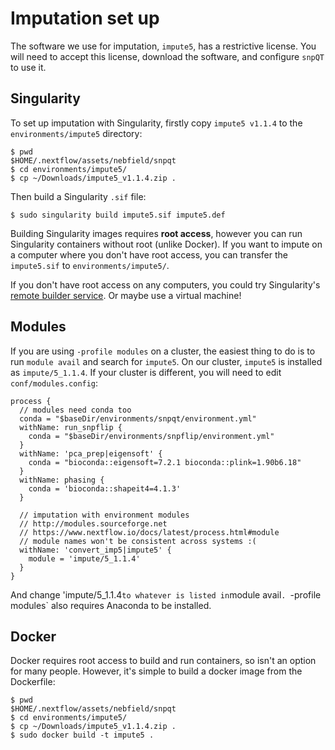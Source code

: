 # Imputation set up 

The software we use for imputation, `impute5`, has a restrictive license. You
will need to accept this license, download the software, and configure `snpQT`
to use it.

## Singularity

To set up imputation with Singularity, firstly copy `impute5 v1.1.4` to the
`environments/impute5` directory:

```
$ pwd
$HOME/.nextflow/assets/nebfield/snpqt
$ cd environments/impute5/
$ cp ~/Downloads/impute5_v1.1.4.zip . 
```

Then build a Singularity `.sif` file:

```
$ sudo singularity build impute5.sif impute5.def
```

Building Singularity images requires **root access**, however you can run
Singularity containers without root (unlike Docker). If you want to impute on a
computer where you don't have root access, you can transfer the `impute5.sif` to
`environments/impute5/`.

If you don't have root access on any computers, you could try Singularity's
[remote builder service](https://cloud.sylabs.io/builder). Or maybe use a
virtual machine!

## Modules

If you are using `-profile modules` on a cluster, the easiest thing to do is to
run `module avail` and search for `impute5`. On our cluster, `impute5` is
installed as `impute/5_1.1.4`. If your cluster is different, you will need to
edit `conf/modules.config`:

```
process {
  // modules need conda too 
  conda = "$baseDir/environments/snpqt/environment.yml"  
  withName: run_snpflip {
    conda = "$baseDir/environments/snpflip/environment.yml"
  }
  withName: 'pca_prep|eigensoft' {
    conda = "bioconda::eigensoft=7.2.1 bioconda::plink=1.90b6.18"
  }
  withName: phasing {
    conda = 'bioconda::shapeit4=4.1.3'    
  }
  
  // imputation with environment modules
  // http://modules.sourceforge.net
  // https://www.nextflow.io/docs/latest/process.html#module
  // module names won't be consistent across systems :( 
  withName: 'convert_imp5|impute5' {
    module = 'impute/5_1.1.4'
  }
}
```

And change 'impute/5_1.1.4` to whatever is listed in `module avail`. `-profile
modules` also requires Anaconda to be installed. 

## Docker

Docker requires root access to build and run containers, so isn't an option for
many people. However, it's simple to build a docker image from the Dockerfile:

```
$ pwd
$HOME/.nextflow/assets/nebfield/snpqt
$ cd environments/impute5/
$ cp ~/Downloads/impute5_v1.1.4.zip .
$ sudo docker build -t impute5 . 
```

